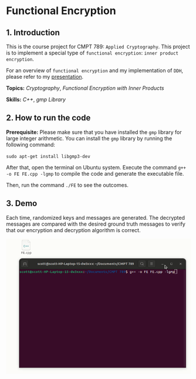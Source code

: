 # Functional Encryption

## 1. Introduction

This is the course project for CMPT 789: `Applied Cryptography`. This project is to implement a special type of `functional encryption`: `inner product encryption`.

For an overview of `functional encryption` and my implementation of `DDH`, please refer to my [presentation](/demo/ProjectPresentation.pdf).

**Topics:** _Cryptography_, _Functional Encryption with Inner Products_

**Skills:** _C++_, _gmp Library_

## 2. How to run the code

**Prerequisite:** Please make sure that you have installed the `gmp` library for large integer arithmetic. You can install the `gmp` library by running the following command:

`sudo apt-get install libgmp3-dev`

After that, open the terminal on Ubuntu system. Execute the command `g++ -o FE FE.cpp -lgmp` to compile the code and generate the executable file.

Then, run the command `./FE` to see the outcomes.

## 3. Demo

Each time, randomized keys and messages are generated. The decrypted messages are compared with the desired ground truth messages to verify that our encryption and decryption algorithm is correct.

![FE Demo](/demo/FE.gif)
